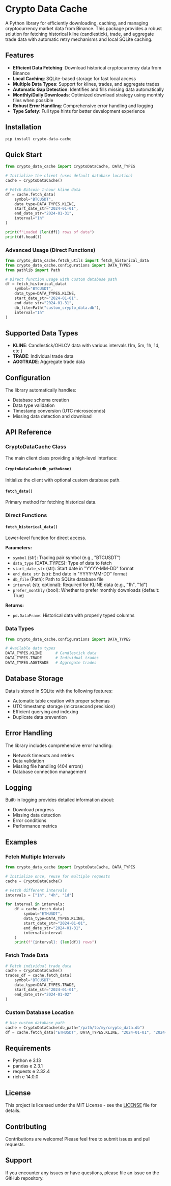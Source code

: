 # Crypto Data Cache

A Python library for efficiently downloading, caching, and managing cryptocurrency market data from Binance. This package provides a robust solution for fetching historical kline (candlestick), trade, and aggregate trade data with automatic retry mechanisms and local SQLite caching.

## Features

- **Efficient Data Fetching**: Download historical cryptocurrency data from Binance
- **Local Caching**: SQLite-based storage for fast local access
- **Multiple Data Types**: Support for klines, trades, and aggregate trades
- **Automatic Gap Detection**: Identifies and fills missing data automatically
- **Monthly/Daily Downloads**: Optimized download strategy using monthly files when possible
- **Robust Error Handling**: Comprehensive error handling and logging
- **Type Safety**: Full type hints for better development experience

## Installation

```bash
pip install crypto-data-cache
```

## Quick Start

```python
from crypto_data_cache import CryptoDataCache, DATA_TYPES

# Initialize the client (uses default database location)
cache = CryptoDataCache()

# Fetch Bitcoin 1-hour kline data
df = cache.fetch_data(
    symbol="BTCUSDT",
    data_type=DATA_TYPES.KLINE,
    start_date_str="2024-01-01",
    end_date_str="2024-01-31",
    interval="1h"
)

print(f"Loaded {len(df)} rows of data")
print(df.head())
```

### Advanced Usage (Direct Functions)

```python
from crypto_data_cache.fetch_utils import fetch_historical_data
from crypto_data_cache.configurations import DATA_TYPES
from pathlib import Path

# Direct function usage with custom database path
df = fetch_historical_data(
    symbol="BTCUSDT",
    data_type=DATA_TYPES.KLINE,
    start_date_str="2024-01-01",
    end_date_str="2024-01-31",
    db_file=Path("custom_crypto_data.db"),
    interval="1h"
)
```

## Supported Data Types

- **KLINE**: Candlestick/OHLCV data with various intervals (1m, 5m, 1h, 1d, etc.)
- **TRADE**: Individual trade data
- **AGGTRADE**: Aggregate trade data

## Configuration

The library automatically handles:
- Database schema creation
- Data type validation
- Timestamp conversion (UTC microseconds)
- Missing data detection and download

## API Reference

### CryptoDataCache Class

The main client class providing a high-level interface:

#### `CryptoDataCache(db_path=None)`
Initialize the client with optional custom database path.

#### `fetch_data()`
Primary method for fetching historical data.

### Direct Functions

#### `fetch_historical_data()`
Lower-level function for direct access.

**Parameters:**
- `symbol` (str): Trading pair symbol (e.g., "BTCUSDT")
- `data_type` (DATA_TYPES): Type of data to fetch
- `start_date_str` (str): Start date in "YYYY-MM-DD" format
- `end_date_str` (str): End date in "YYYY-MM-DD" format
- `db_file` (Path): Path to SQLite database file
- `interval` (str, optional): Required for KLINE data (e.g., "1h", "1d")
- `prefer_monthly` (bool): Whether to prefer monthly downloads (default: True)

**Returns:**
- `pd.DataFrame`: Historical data with properly typed columns

### Data Types

```python
from crypto_data_cache.configurations import DATA_TYPES

# Available data types
DATA_TYPES.KLINE      # Candlestick data
DATA_TYPES.TRADE      # Individual trades
DATA_TYPES.AGGTRADE   # Aggregate trades
```

## Database Storage

Data is stored in SQLite with the following features:
- Automatic table creation with proper schemas
- UTC timestamp storage (microsecond precision)
- Efficient querying and indexing
- Duplicate data prevention

## Error Handling

The library includes comprehensive error handling:
- Network timeouts and retries
- Data validation
- Missing file handling (404 errors)
- Database connection management

## Logging

Built-in logging provides detailed information about:
- Download progress
- Missing data detection
- Error conditions
- Performance metrics

## Examples

### Fetch Multiple Intervals

```python
from crypto_data_cache import CryptoDataCache, DATA_TYPES

# Initialize once, reuse for multiple requests
cache = CryptoDataCache()

# Fetch different intervals
intervals = ["1h", "4h", "1d"]

for interval in intervals:
    df = cache.fetch_data(
        symbol="ETHUSDT",
        data_type=DATA_TYPES.KLINE,
        start_date_str="2024-01-01",
        end_date_str="2024-01-31",
        interval=interval
    )
    print(f"{interval}: {len(df)} rows")
```

### Fetch Trade Data

```python
# Fetch individual trade data
cache = CryptoDataCache()
trades_df = cache.fetch_data(
    symbol="BTCUSDT",
    data_type=DATA_TYPES.TRADE,
    start_date_str="2024-01-01",
    end_date_str="2024-01-02"
)
```

### Custom Database Location

```python
# Use custom database path
cache = CryptoDataCache(db_path="/path/to/my/crypto_data.db")
df = cache.fetch_data("ETHUSDT", DATA_TYPES.KLINE, "2024-01-01", "2024-01-31", "1d")
```

## Requirements

- Python e 3.13
- pandas e 2.3.1
- requests e 2.32.4
- rich e 14.0.0

## License

This project is licensed under the MIT License - see the [LICENSE](LICENSE) file for details.

## Contributing

Contributions are welcome! Please feel free to submit issues and pull requests.

## Support

If you encounter any issues or have questions, please file an issue on the GitHub repository.